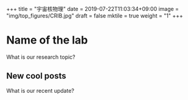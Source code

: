 +++
title = "宇宙核物理"
date = 2019-07-22T11:03:34+09:00
image = "img/top_figures/CRIB.jpg"
draft = false
mktile = true
weight = "1"
+++

# Name of the lab

What is our research topic?

## New cool posts

What is our recent update?
</br>
